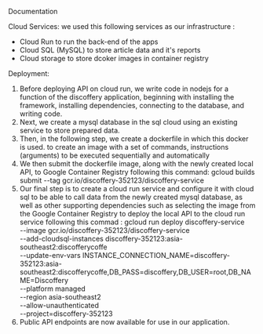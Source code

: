 Documentation

Cloud Services:
we used this following services as our infrastructure :
- Cloud Run to run the back-end of the apps 
- Cloud SQL (MySQL) to store article data and it's reports 
- Cloud storage to store dcoker images in container registry

Deployment:
1.	Before deploying API on cloud run, we write code in nodejs for a function of the discoffery application, beginning with installing the framework, installing dependencies, connecting to the database, and writing code.
2.	Next, we create a mysql database in the sql cloud using an existing service to store prepared data.
3.	Then, in the following step, we create a dockerfile in which this docker is used. to create an image with a set of commands, instructions (arguments) to be executed sequentially and automatically
4.	We then submit the dockerfile image, along with the newly created local API, to Google Container Registry following this command:
    gcloud builds submit --tag gcr.io/discoffery-352123/discoffery-service
5.	Our final step is to create a cloud run service and configure it with cloud sql to be able to call data from the newly created mysql database, as well as other supporting dependencies such as selecting the image from the Google Container Registry to deploy the local API to the cloud run service following this commad :
    gcloud run deploy discoffery-service \
    --image gcr.io/discoffery-352123/discoffery-service \
    --add-cloudsql-instances discoffery-352123:asia-southeast2:discofferycoffe \
    --update-env-vars INSTANCE_CONNECTION_NAME=discoffery-352123:asia-southeast2:discofferycoffe,DB_PASS=discoffery,DB_USER=root,DB_NAME=Discoffery \
    --platform managed \
    --region asia-southeast2 \
    --allow-unauthenticated \
    --project=discoffery-352123
6.	Public API endpoints are now available for use in our application.


